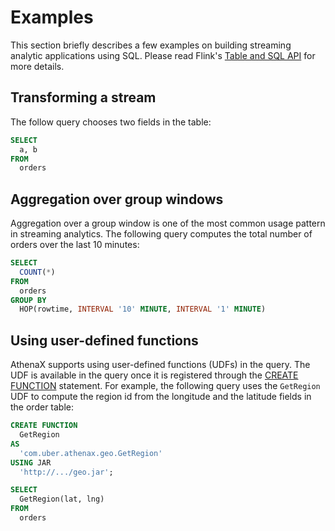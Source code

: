 # Examples

This section briefly describes a few examples on building streaming analytic applications using SQL. Please read Flink's [Table and SQL API](https://ci.apache.org/projects/flink/flink-docs-release-1.3/dev/table/sql.html) for more details.

## Transforming a stream

The follow query chooses two fields in the table:

```sql
SELECT
  a, b
FROM
  orders
```

## Aggregation over group windows

Aggregation over a group window is one of the most common usage pattern in streaming analytics. The following query computes the total number of orders over the last 10 minutes:

```sql
SELECT
  COUNT(*)
FROM
  orders
GROUP BY
  HOP(rowtime, INTERVAL '10' MINUTE, INTERVAL '1' MINUTE)
```

## Using user-defined functions

AthenaX supports using user-defined functions (UDFs) in the query. The UDF is available in the query once it is registered through the [CREATE FUNCTION](https://cwiki.apache.org/confluence/display/Hive/LanguageManual+DDL) statement. For example, the following query uses the `GetRegion` UDF to compute the region id from the longitude and the latitude fields in the order table:

```sql
CREATE FUNCTION
  GetRegion
AS
  'com.uber.athenax.geo.GetRegion'
USING JAR
  'http://.../geo.jar';

SELECT
  GetRegion(lat, lng)
FROM
  orders
```
